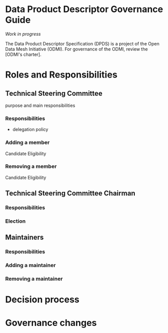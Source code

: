 # Data Product Descriptor Governance Guide

*Work in progress*

The Data Product Descriptor Specification (DPDS) is a project of the Open Data Mesh Initiative (ODMI). For governance of the ODMI, review the [ODMI's charter].

# Roles and Responsibilities

## Technical Steering Committee
purpose and main responsibilities

### Responsibilities
+ delegation policy

### Adding a member
Candidate Eligibility

### Removing a member
Candidate Eligibility

## Technical Steering Committee Chairman

### Responsibilities

### Election

## Maintainers

### Responsibilities

### Adding a maintainer

### Removing a maintainer

# Decision process

# Governance changes
